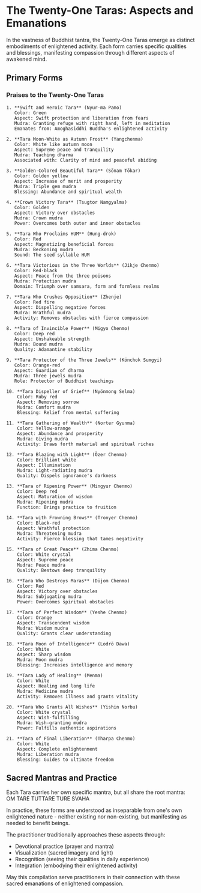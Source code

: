 # The Twenty-One Taras: Aspects and Emanations

In the vastness of Buddhist tantra, the Twenty-One Taras emerge as distinct embodiments of enlightened activity. Each form carries specific qualities and blessings, manifesting compassion through different aspects of awakened mind.

## Primary Forms

### Praises to the Twenty-One Taras
```
1. **Swift and Heroic Tara** (Nyur-ma Pamo)
   Color: Green
   Aspect: Swift protection and liberation from fears
   Mudra: Granting refuge with right hand, left in meditation
   Emanates from: Amoghasiddhi Buddha's enlightened activity

2. **Tara Moon-White as Autumn Frost** (Yangchenma)
   Color: White like autumn moon
   Aspect: Supreme peace and tranquility
   Mudra: Teaching dharma
   Associated with: Clarity of mind and peaceful abiding

3. **Golden-Colored Beautiful Tara** (Sönam Tökar)
   Color: Golden yellow
   Aspect: Increase of merit and prosperity
   Mudra: Triple gem mudra
   Blessing: Abundance and spiritual wealth

4. **Crown Victory Tara** (Tsugtor Namgyalma)
   Color: Golden
   Aspect: Victory over obstacles
   Mudra: Crown mudra
   Power: Overcomes both outer and inner obstacles

5. **Tara Who Proclaims HUM** (Hung-drok)
   Color: Red
   Aspect: Magnetizing beneficial forces
   Mudra: Beckoning mudra
   Sound: The seed syllable HUM

6. **Tara Victorious in the Three Worlds** (Jikje Chenmo)
   Color: Red-black
   Aspect: Peace from the three poisons
   Mudra: Protection mudra
   Domain: Triumph over samsara, form and formless realms

7. **Tara Who Crushes Opposition** (Zhenje)
   Color: Red fire
   Aspect: Dispelling negative forces
   Mudra: Wrathful mudra
   Activity: Removes obstacles with fierce compassion

8. **Tara of Invincible Power** (Migyo Chenmo)
   Color: Deep red
   Aspect: Unshakeable strength
   Mudra: Bound mudra
   Quality: Adamantine stability

9. **Tara Protector of the Three Jewels** (Könchok Sumgyi)
   Color: Orange-red
   Aspect: Guardian of dharma
   Mudra: Three jewels mudra
   Role: Protector of Buddhist teachings

10. **Tara Dispeller of Grief** (Nyönmong Selma)
    Color: Ruby red
    Aspect: Removing sorrow
    Mudra: Comfort mudra
    Blessing: Relief from mental suffering

11. **Tara Gathering of Wealth** (Norter Gyunma)
    Color: Yellow-orange
    Aspect: Abundance and prosperity
    Mudra: Giving mudra
    Activity: Draws forth material and spiritual riches

12. **Tara Blazing with Light** (Özer Chenma)
    Color: Brilliant white
    Aspect: Illumination
    Mudra: Light-radiating mudra
    Quality: Dispels ignorance's darkness

13. **Tara of Ripening Power** (Mingyur Chenmo)
    Color: Deep red
    Aspect: Maturation of wisdom
    Mudra: Ripening mudra
    Function: Brings practice to fruition

14. **Tara with Frowning Brows** (Tronyer Chenmo)
    Color: Black-red
    Aspect: Wrathful protection
    Mudra: Threatening mudra
    Activity: Fierce blessing that tames negativity

15. **Tara of Great Peace** (Zhima Chenmo)
    Color: White crystal
    Aspect: Supreme peace
    Mudra: Peace mudra
    Quality: Bestows deep tranquility

16. **Tara Who Destroys Maras** (Düjom Chenmo)
    Color: Red
    Aspect: Victory over obstacles
    Mudra: Subjugating mudra
    Power: Overcomes spiritual obstacles

17. **Tara of Perfect Wisdom** (Yeshe Chenmo)
    Color: Orange
    Aspect: Transcendent wisdom
    Mudra: Wisdom mudra
    Quality: Grants clear understanding

18. **Tara Moon of Intelligence** (Lodrö Dawa)
    Color: White
    Aspect: Sharp wisdom
    Mudra: Moon mudra
    Blessing: Increases intelligence and memory

19. **Tara Lady of Healing** (Menma)
    Color: White
    Aspect: Healing and long life
    Mudra: Medicine mudra
    Activity: Removes illness and grants vitality

20. **Tara Who Grants All Wishes** (Yishin Norbu)
    Color: White crystal
    Aspect: Wish-fulfilling
    Mudra: Wish-granting mudra
    Power: Fulfills authentic aspirations

21. **Tara of Final Liberation** (Tharpa Chenmo)
    Color: White
    Aspect: Complete enlightenment
    Mudra: Liberation mudra
    Blessing: Guides to ultimate freedom
```
## Sacred Mantras and Practice

Each Tara carries her own specific mantra, but all share the root mantra:
OM TARE TUTTARE TURE SVAHA

In practice, these forms are understood as inseparable from one's own enlightened nature - neither existing nor non-existing, but manifesting as needed to benefit beings.

The practitioner traditionally approaches these aspects through:
- Devotional practice (prayer and mantra)
- Visualization (sacred imagery and light)
- Recognition (seeing their qualities in daily experience)
- Integration (embodying their enlightened activity)

May this compilation serve practitioners in their connection with these sacred emanations of enlightened compassion.
